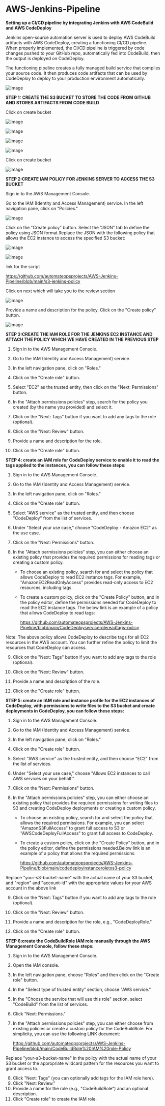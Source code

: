 # AWS-Jenkins-Pipeline

**Setting up a CI/CD pipeline by integrating Jenkins with AWS CodeBuild and AWS CodeDeploy**

Jenkins open-source automation server is used to deploy AWS CodeBuild artifacts with AWS CodeDeploy, creating a functioning CI/CD pipeline. When properly implemented, the CI/CD pipeline is triggered by code changes pushed to your GitHub repo, automatically fed into CodeBuild, then the output is deployed on CodeDeploy.

The functioning pipeline creates a fully managed build service that compiles your source code. It then produces code artifacts that can be used by CodeDeploy to deploy to your production environment automatically.

![image](https://github.com/automateopsprojects/AWS-Jenkins-Pipeline/assets/120359592/9ba041cc-663c-4d5b-a878-1f3f3116fc85)


**STEP 1:**
**CREATE THE S3 BUCKET TO STORE THE CODE FROM GITHUB AND STORES ARTIFACTS FROM CODE BUILD**

Click on create bucket

![image](https://github.com/automateopsprojects/AWS-Jenkins-Pipeline/assets/120359592/4525d9fb-0868-4b3c-b6e9-d3b363a06ee2)

![image](https://github.com/automateopsprojects/AWS-Jenkins-Pipeline/assets/120359592/f816eeeb-11dd-497f-bad8-692521403f90)

![image](https://github.com/automateopsprojects/AWS-Jenkins-Pipeline/assets/120359592/f63e5dda-7af0-4010-8cb2-4b3542b0df95)

![image](https://github.com/automateopsprojects/AWS-Jenkins-Pipeline/assets/120359592/2ded46d8-ae90-40a4-9663-22e6572cb7fa)

Click on create bucket 

![image](https://github.com/automateopsprojects/AWS-Jenkins-Pipeline/assets/120359592/8e229e8e-0595-4e8b-bf38-b339130401d9)


**STEP 2:CREATE IAM POLICY FOR JENKINS SERVER TO ACCESS THE S3 BUCKET**

Sign in to the AWS Management Console.

Go to the IAM (Identity and Access Management) service. In the left navigation pane, click on "Policies."

![image](https://github.com/automateopsprojects/AWS-Jenkins-Pipeline/assets/120359592/c636b8d6-4ac9-47fc-ade4-a8b1b3eb4de9)

Click on the "Create policy" button. Select the "JSON" tab to define the policy using JSON format.Replace the JSON with the following policy that allows the EC2 instance to access the specified S3 bucket:

![image](https://github.com/automateopsprojects/AWS-Jenkins-Pipeline/assets/120359592/e0e13b6d-97b9-40e8-bba2-d82705879bb7)

![image](https://github.com/automateopsprojects/AWS-Jenkins-Pipeline/assets/120359592/d1e034f0-4399-401d-9a48-748b6f6c9de1)

link for the script 

https://github.com/automateopsprojects/AWS-Jenkins-Pipeline/blob/main/s3-jenkins-policy

Click on next which will take you to the review section

![image](https://github.com/automateopsprojects/AWS-Jenkins-Pipeline/assets/120359592/452ce744-a08e-488f-acf1-9f685b45eb4e)

Provide a name and description for the policy. Click on the "Create policy" button.

![image](https://github.com/automateopsprojects/AWS-Jenkins-Pipeline/assets/120359592/d4ac83a6-b0b3-4c4a-b2ef-e8f0e339be95)

**STEP 3:CREATE THE IAM ROLE FOR THE JENKINS EC2 INSTANCE AND ATTACH THE POLICY WHICH WE HAVE CREATED IN THE PREVIOUS STEP**

1. Sign in to the AWS Management Console.

2. Go to the IAM (Identity and Access Management) service.

3. In the left navigation pane, click on "Roles."

4. Click on the "Create role" button.

5. Select "EC2" as the trusted entity, then click on the "Next: Permissions" button.

6. In the "Attach permissions policies" step, search for the policy you created (by the name you provided) and select it.

7. Click on the "Next: Tags" button if you want to add any tags to the role (optional).

8. Click on the "Next: Review" button.

9. Provide a name and description for the role.

10. Click on the "Create role" button.


**STEP 4: create an IAM role for CodeDeploy service to enable it to read the tags applied to the instances, you can follow these steps:**

1. Sign in to the AWS Management Console.

2. Go to the IAM (Identity and Access Management) service.

3. In the left navigation pane, click on "Roles."

4. Click on the "Create role" button.

5. Select "AWS service" as the trusted entity, and then choose "CodeDeploy" from the list of services.

6. Under "Select your use case," choose "CodeDeploy - Amazon EC2" as the use case.

7. Click on the "Next: Permissions" button.

8. In the "Attach permissions policies" step, you can either choose an existing policy that provides the required permissions for 
   reading tags or creating a custom policy.
   
   * To choose an existing policy, search for and select the policy that allows CodeDeploy to read EC2 instance tags. For example, 
   "AmazonEC2ReadOnlyAccess" provides read-only access to EC2 resources, including tags.

   * To create a custom policy, click on the "Create Policy" button, and in the policy editor, define the permissions needed for 
     CodeDeploy to read the EC2 instance tags. The below link is an example of a policy that allows CodeDeploy to read tags:

     https://github.com/automateopsprojects/AWS-Jenkins-Pipeline/blob/main/CodeDeployservicerolereadtags-policy

Note: The above policy allows CodeDeploy to describe tags for all EC2 resources in the AWS account. You can further refine the policy to limit the resources that CodeDeploy can access.

9. Click on the "Next: Tags" button if you want to add any tags to the role (optional).

10. Click on the "Next: Review" button.

11. Provide a name and description of the role.

12. Click on the "Create role" button.

**STEP 5: create an IAM role and instance profile for the EC2 instances of CodeDeploy, with permissions to write files to the S3 bucket and create deployments in CodeDeploy, you can follow these steps:**

1. Sign in to the AWS Management Console.

2. Go to the IAM (Identity and Access Management) service.

3. In the left navigation pane, click on "Roles."

4. Click on the "Create role" button.

5. Select "AWS service" as the trusted entity, and then choose "EC2" from the list of services.

6. Under "Select your use case," choose "Allows EC2 instances to call AWS services on your behalf."

7. Click on the "Next: Permissions" button.

8. In the "Attach permissions policies" step, you can either choose an existing policy that provides the required permissions for 
   writing files to S3 and creating CodeDeploy deployments or creating a custom policy.

   * To choose an existing policy, search for and select the policy that allows the required permissions. For example, you can select 
     "AmazonS3FullAccess" to grant full access to S3 or "AWSCodeDeployFullAccess" to grant full access to CodeDeploy.

   * To create a custom policy, click on the "Create Policy" button, and in the policy editor, define the permissions needed.Below link 
     is an example of a policy that allows the required permissions:

     https://github.com/automateopsprojects/AWS-Jenkins-Pipeline/blob/main/codedeployinstanceroletos3-policy

Replace "your-s3-bucket-name" with the actual name of your S3 bucket, and "region" and "account-id" with the appropriate values for your AWS account in the above link

9. Click on the "Next: Tags" button if you want to add any tags to the role (optional).

10. Click on the "Next: Review" button.

11. Provide a name and description for the role, e.g., "CodeDeployRole."

12. Click on the "Create role" button.

**STEP 6:create the CodeBuildRole IAM role manually through the AWS Management Console, follow these steps:**

1. Sign in to the AWS Management Console.
2. Open the IAM console.
3. In the left navigation pane, choose "Roles" and then click on the "Create role" button.
4. In the "Select type of trusted entity" section, choose "AWS service."
5. In the "Choose the service that will use this role" section, select "CodeBuild" from the list of services.
6. Click "Next: Permissions."
7. In the "Attach permissions policies" step, you can either choose from existing policies or create a custom policy for the 
   CodeBuildRole. For simplicity, you can use the following LINK document:

   https://github.com/automateopsprojects/AWS-Jenkins-Pipeline/blob/main/CodeBuildRole%20IAM%20role-Policy

Replace "your-s3-bucket-name" in the policy with the actual name of your S3 bucket or the appropriate wildcard pattern for the resources you want to grant access to.

8. Click "Next: Tags" (you can optionally add tags for the IAM role here).
9. Click "Next: Review."
10. Provide a name for the role (e.g., "CodeBuildRole") and an optional description.
11. Click "Create role" to create the IAM role.


